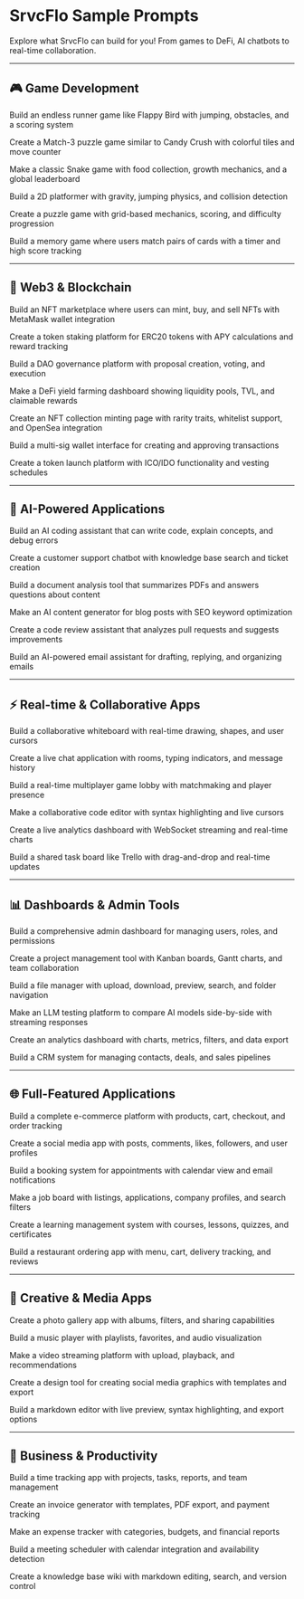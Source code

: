 # SrvcFlo Sample Prompts

Explore what SrvcFlo can build for you! From games to DeFi, AI chatbots to real-time collaboration.

---

## 🎮 Game Development

Build an endless runner game like Flappy Bird with jumping, obstacles, and a scoring system

Create a Match-3 puzzle game similar to Candy Crush with colorful tiles and move counter

Make a classic Snake game with food collection, growth mechanics, and a global leaderboard

Build a 2D platformer with gravity, jumping physics, and collision detection

Create a puzzle game with grid-based mechanics, scoring, and difficulty progression

Build a memory game where users match pairs of cards with a timer and high score tracking

---

## 🔗 Web3 & Blockchain

Build an NFT marketplace where users can mint, buy, and sell NFTs with MetaMask wallet integration

Create a token staking platform for ERC20 tokens with APY calculations and reward tracking

Build a DAO governance platform with proposal creation, voting, and execution

Make a DeFi yield farming dashboard showing liquidity pools, TVL, and claimable rewards

Create an NFT collection minting page with rarity traits, whitelist support, and OpenSea integration

Build a multi-sig wallet interface for creating and approving transactions

Create a token launch platform with ICO/IDO functionality and vesting schedules

---

## 🤖 AI-Powered Applications

Build an AI coding assistant that can write code, explain concepts, and debug errors

Create a customer support chatbot with knowledge base search and ticket creation

Build a document analysis tool that summarizes PDFs and answers questions about content

Make an AI content generator for blog posts with SEO keyword optimization

Create a code review assistant that analyzes pull requests and suggests improvements

Build an AI-powered email assistant for drafting, replying, and organizing emails

---

## ⚡ Real-time & Collaborative Apps

Build a collaborative whiteboard with real-time drawing, shapes, and user cursors

Create a live chat application with rooms, typing indicators, and message history

Build a real-time multiplayer game lobby with matchmaking and player presence

Make a collaborative code editor with syntax highlighting and live cursors

Create a live analytics dashboard with WebSocket streaming and real-time charts

Build a shared task board like Trello with drag-and-drop and real-time updates

---

## 📊 Dashboards & Admin Tools

Build a comprehensive admin dashboard for managing users, roles, and permissions

Create a project management tool with Kanban boards, Gantt charts, and team collaboration

Build a file manager with upload, download, preview, search, and folder navigation

Make an LLM testing platform to compare AI models side-by-side with streaming responses

Create an analytics dashboard with charts, metrics, filters, and data export

Build a CRM system for managing contacts, deals, and sales pipelines

---

## 🌐 Full-Featured Applications

Build a complete e-commerce platform with products, cart, checkout, and order tracking

Create a social media app with posts, comments, likes, followers, and user profiles

Build a booking system for appointments with calendar view and email notifications

Make a job board with listings, applications, company profiles, and search filters

Create a learning management system with courses, lessons, quizzes, and certificates

Build a restaurant ordering app with menu, cart, delivery tracking, and reviews

---

## 🎨 Creative & Media Apps

Create a photo gallery app with albums, filters, and sharing capabilities

Build a music player with playlists, favorites, and audio visualization

Make a video streaming platform with upload, playback, and recommendations

Create a design tool for creating social media graphics with templates and export

Build a markdown editor with live preview, syntax highlighting, and export options

---

## 💼 Business & Productivity

Build a time tracking app with projects, tasks, reports, and team management

Create an invoice generator with templates, PDF export, and payment tracking

Make an expense tracker with categories, budgets, and financial reports

Build a meeting scheduler with calendar integration and availability detection

Create a knowledge base wiki with markdown editing, search, and version control